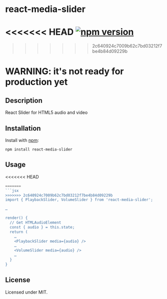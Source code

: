# react-media-slider
<<<<<<< HEAD
[![npm version](https://badge.fury.io/js/react-media-slider.svg)](https://badge.fury.io/js/react-media-slider)
=======
>>>>>>> 2c640924c7009b62c7bd03212f7be4b84d09229b
# WARNING: it's not ready for production yet

## Description

React Slider for HTML5 audio and video


## Installation

Install with [npm](https://npmjs.org/package/react-media-slider):

    npm install react-media-slider

## Usage

<<<<<<< HEAD
```js
=======
```jsx
>>>>>>> 2c640924c7009b62c7bd03212f7be4b84d09229b
import { PlaybackSlider, VolumeSlider } from 'react-media-slider';

… 

render() {
  // Get HTMLAudioElement
  const { audio } = this.state;
  return (
    … 
    <PlaybackSlider media={audio} />
    … 
    <VolumeSlider media={audio} />
    … 
  }
}

```
    
## License

Licensed under MIT.